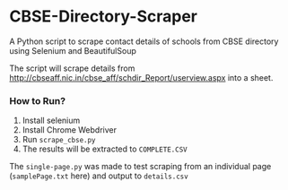 # CBSE-Directory-Scraper
A Python script to scrape contact details of schools from CBSE directory using Selenium and BeautifulSoup

The script will scrape details from http://cbseaff.nic.in/cbse_aff/schdir_Report/userview.aspx into a sheet.

### How to Run?
1) Install selenium
2) Install Chrome Webdriver
3) Run `scrape_cbse.py`
4) The results will be extracted to `COMPLETE.CSV`

The `single-page.py` was made to test scraping from an individual page (`samplePage.txt` here) and output to `details.csv`
